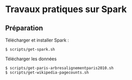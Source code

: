 # Travaux pratiques sur Spark

## Préparation

Télécharger et installer Spark :

    $ scripts/get-spark.sh

Télécharger les données

    $ scripts/get-paris-arbresalignementparis2010.sh
    $ scripts/get-wikipedia-pagecounts.sh
